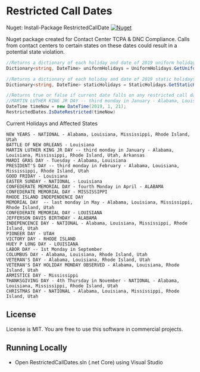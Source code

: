 Restricted Call Dates
===============
Nuget: Install-Package RestrictedCallDate [![Nuget](https://img.shields.io/nuget/v/RestrictedCallDate.svg) ](https://www.nuget.org/packages/RestrictedCallDate/)

Nuget package created for Contact Center TCPA & DNC Compliance. Calls from contact centers to certain states on these dates could result in a potential state violation. 

```C#
//Returns a dictionary of each holiday and date of 2019 uniform holidays
Dictionary<string, DateTime> uniformHolidays = UniformHolidays.GetUniformHolidays(2019);

//Returns a dictionary of each holiday and date of 2019 static holidays
Dictionary<string, DateTime> staticHolidays = StaticHolidays.GetStaticHolidays(2019);

//Returns true or false if current date falls on any restricted call date in library
//MARTIN LUTHER KING JR DAY -- third monday in January - Alabama, Louisiana, Mississippi, Rhode Island, Utah, Arkansas
DateTime timeNow = new DateTime(2019, 1, 21);
RestrictedDates.IsDateRestricted(timeNow)
```

Current Holidays and Affected States

```
NEW YEARS - NATIONAL - Alabama, Louisiana, Mississippi, Rhode Island, Utah
BATTLE OF NEW ORLEANS - Louisiana
MARTIN LUTHER KING JR DAY -- third monday in January - Alabama, Louisiana, Mississippi, Rhode Island, Utah, Arkansas
MARDI GRAS DAY - Tuesday - Alabama, Louisiana
PRESIDENT'S DAY -- third monday in February - Alabama, Louisiana, Mississippi, Rhode Island, Utah
GOOD FRIDAY - Louisiana
EASTER SUNDAY - NATIONAL - Louisiana
CONFEDERATE MEMORIAL DAY - fourth Monday in April - ALABAMA
CONFEDERATE MEMORIAL DAY - MISSISSIPPI
RHODE ISLAND INDEPENDENCE DAY
MEMORIAL DAY  -- last monday in May - Alabama, Louisiana, Mississippi, Rhode Island, Utah
CONFEDERATE MEMORIAL DAY - LOUISIANA
JEFFERSON DAVIS BIRTHDAY - ALABAMA
INDEPENCENCE DAY - NATIONAL - Alabama, Louisiana, Mississippi, Rhode Island, Utah
PIONEER DAY - UTAH
VICTORY DAY - RHODE ISLAND
HUEY P LONG DAY - LOUISIANA
LABOR DAY -- 1st Monday in September
COLUMBUS DAY - Alabama, Louisiana, Rhode Island, Utah
VETERAN'S DAY - Alabama, Louisiana, Rhode Island, Utah
VETERAN'S DAY HOLIDAY MONDAY OBSERVED - Alabama, Louisiana, Rhode Island, Utah
ARMISTICE DAY - Mississippi
THANKSGIVING DAY - 4th Thursday in November - NATIONAL - Alabama, Louisiana, Mississippi, Rhode Island, Utah
CHRISTMAS DAY - NATIONAL - Alabama, Louisiana, Mississippi, Rhode Island, Utah
```
## License

License is MIT. You are free to use this software in commercial projects.

## Running Locally

* Open RestrictedCallDates.sln (.net Core) using Visual Studio 
